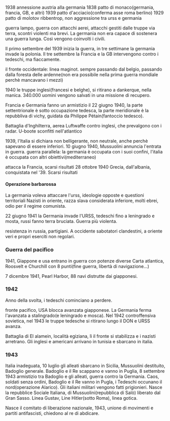 1938 annessione austria alla germania
1838 patto di monaco(germania, francia, GB, e altri)
1939 patto d'acciacio(conferma asse roma berlino)
1929 patto di molotov ribbentrop, non aggressione tra urss e germania

guerra lampo, guerra con attacchi aerei, attacchi gestiti dalle truppe via terra, scontri violenti ma brevi.
La germania non era capace di sostenera una guerra lunga. Così vengono coinvolti i civili.

Il primo settembre del 1939 inizia la guerra, in tre settimane la germania invade la polonia. 
Il tre settembre la Francia e la GB intervengono contro i tedeschi, ma fiaccamente. 

il fronte occidentale: linea maginot.
sempre passando dal belgio, passando dalla foresta delle ardenne(non era possibile nella prima guerra mondiale perchè mancavano i mezzi)

1940 le truppe inglesi(francesi e belghe), si ritirano a dankerque, nella manica. 340.000 uomini vengono salvati in una missione di recupero.

Francia e Germania fanno un armistizio  il 22 giugno 1940, la parte settentrionale è sotto occupazione tedesca, la parte meridionale è la repubbliva di vichy, guidata da Philippe Pétain(fantoccio tedesco).

Battaglia d'Inghilterra, aerea
Luftwaffe contro inglesi, che prevalgono con i radar. U-boote sconfitti nell'atlantico

1939, l'Italia si dichiara non belligerante, non neutrale, anche perchè sapevano di essere inferiori.
10 giugno 1940, Mussuolini annuncia l'entrata in guerra.
guerra parallela: la germania è occupata con i suoi confini, l'italia è occupata con altri obiettivi(mediterraneo)

attacca la Francia, scarsi risultati
28 ottobre 1940 Grecia, dall'albania, conquistata nel '39. Scarsi risultati

#### Operazione barbarossa
La germania voleva attaccare l'urss, ideologie opposte e questioni territoriali
Nazisti in oriente, razza slava considerata inferiore, molti ebrei, odio per il regime comunista.

22 giugno 1941 la Germania invade l'URSS, tedeschi fino a leningrado e mosta, russi fanno terra bruciata. Guerra più violenta.

resistenza in russia, partigiani. A occidente sabotatori clandestini, a oriente veri e propri eserciti non regolari.

### Guerra del pacifico
1941, Giappone e usa entrano in guerra con potenze diverse
Carta atlantica, Roosvelt e Churchill con 8 punti(fine guerra, libertà di navigazione...)

7 dicembre 1941, Pearl Harbor, 88 navi distrutte dai giapponesi. 

### 1942

Anno della svolta, i tedeschi cominciano a perdere.

fronte pacifico, USA blocca avanzata giapponese.
La Germania ferma l'avanzata a stalingrado(e leningrado e mosca). Nel 1942 controffensiva sovietica, nel 1943 le truppe tedesche si ritirano lungo il DON e URSS avanza.

Battaglia di El alamein, località egiziana, lì il fronte si stabilizza e i nazisti arretrano. Gli inglesi e americani arrivano in tunisia e sbarcano in italia.

### 1943
Italia inadeguata, 10 luglio gli alleati sbarcano in Sicilia, Mussuolini destituito, Badoglio generale.
Badoglio e il Re scappano e vanno in Puglia, 8 settembre 1943 armistizio tra Badoglio e gli alleati, guerra contro la Germania.
Caos, soldati senza ordini, Badoglio e il Re vanno in Pugla, i Tedeschi occunano il nord(operazione Alarico). Gli italiani militari vengono fatti prigionieri. Nasce la repubblice Sociale Italiana, di Mussuolini(repubblica di Salò) liberato dal Gran Sasso.
Linea Gustav, Line Hitler(sotto Roma), linea gotica.

Nasce il comitato di liberazione nazionale, 1943, unione di movimenti e partiti antifascisti, chiedono  al re di abdicare.
